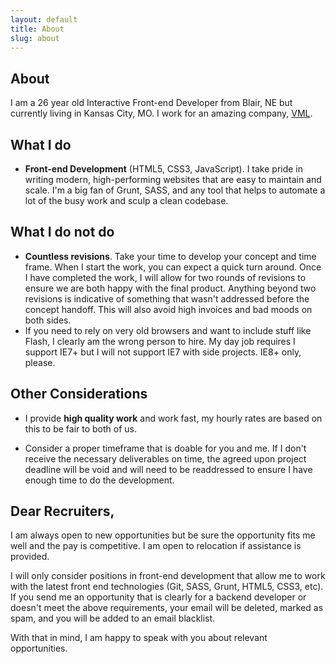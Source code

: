```yaml
---
layout: default
title: About
slug: about
---
```


## About

I am a 26 year old Interactive Front-end Developer from Blair, NE but currently living in Kansas City, MO. I work for an amazing company, [VML](//www.vml.com/).


## What I do

- **Front-end Development** (HTML5, CSS3, JavaScript). I take pride in writing modern, high-performing websites that are easy to maintain and scale. I'm a big fan of Grunt, SASS, and any tool that helps to automate a lot of the busy work and sculp a clean codebase.


## What I do not do

- **Countless revisions**. Take your time to develop your concept and time frame. When I start the work, you can expect a quick turn around. Once I have completed the work, I will allow for two rounds of revisions to ensure we are both happy with the final product. Anything beyond two revisions is indicative of something that wasn't addressed before the concept handoff. This will also avoid high invoices and bad moods on both sides.
- If you need to rely on very old browsers and want to include stuff like Flash, I clearly am the wrong person to hire. My day job requires I support IE7+ but I will not support IE7 with side projects. IE8+ only, please.


## Other Considerations

- I provide **high quality work** and work fast, my hourly rates are based on this to be fair to both of us.

- Consider a proper timeframe that is doable for you and me. If I don't receive the necessary deliverables on time, the agreed upon project deadline will be void and will need to be readdressed to ensure I have enough time to do the development.


## Dear Recruiters,

I am always open to new opportunities but be sure the opportunity fits me well and the pay is competitive. I am open to relocation if assistance is provided.

I will only consider positions in front-end development that allow me to work with the latest front end technologies (Git, SASS, Grunt, HTML5, CSS3, etc). If you send me an opportunity that is clearly for a backend developer or doesn't meet the above requirements, your email will be deleted, marked as spam, and you will be added to an email blacklist.

With that in mind, I am happy to speak with you about relevant opportunities.
